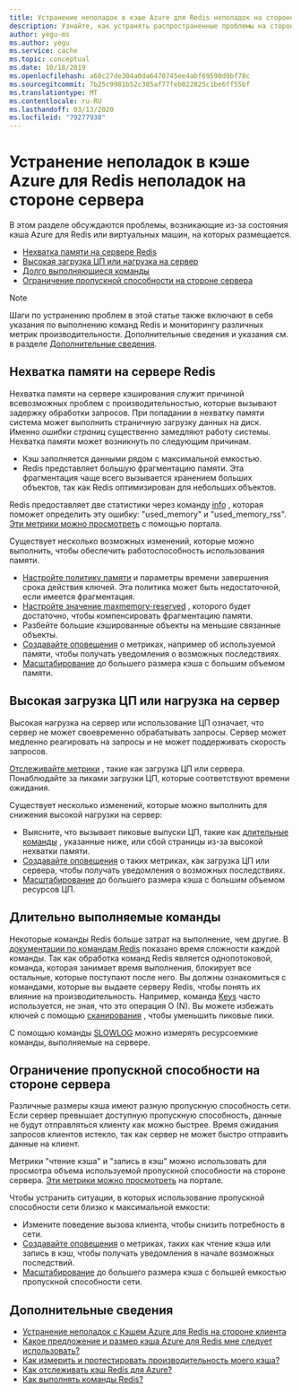 ```yaml
---
title: Устранение неполадок в кэше Azure для Redis неполадок на стороне сервера
description: Узнайте, как устранять распространенные проблемы на стороне сервера в кэше Azure для Redis, такие как нехватка памяти, высокая загрузка ЦП, длительные команды или ограничения пропускной способности.
author: yegu-ms
ms.author: yegu
ms.service: cache
ms.topic: conceptual
ms.date: 10/18/2019
ms.openlocfilehash: a68c27de304a0da6470745ee4abf69590d9bf78c
ms.sourcegitcommit: 7b25c9981b52c385af77feb022825c1be6ff55bf
ms.translationtype: MT
ms.contentlocale: ru-RU
ms.lasthandoff: 03/13/2020
ms.locfileid: "79277938"
---
```

# <a name="troubleshoot-azure-cache-for-redis-server-side-issues"></a>Устранение неполадок в кэше Azure для Redis неполадок на стороне сервера

В этом разделе обсуждаются проблемы, возникающие из-за состояния кэша Azure для Redis или виртуальных машин, на которых размещается.

- [Нехватка памяти на сервере Redis](#memory-pressure-on-redis-server)
- [Высокая загрузка ЦП или нагрузка на сервер](#high-cpu-usage-or-server-load)
- [Долго выполняющиеся команды](#long-running-commands)
- [Ограничение пропускной способности на стороне сервера](#server-side-bandwidth-limitation)

> [!NOTE]
> Шаги по устранению проблем в этой статье также включают в себя указания по выполнению команд Redis и мониторингу различных метрик производительности. Дополнительные сведения и указания см. в разделе [Дополнительные сведения](#additional-information).
>

## <a name="memory-pressure-on-redis-server"></a>Нехватка памяти на сервере Redis

Нехватка памяти на сервере кэширования служит причиной всевозможных проблем с производительностью, которые вызывают задержку обработки запросов. При попадании в нехватку памяти система может выполнить страничную загрузку данных на диск. Именно _ошибки страниц_ существенно замедляют работу системы. Нехватка памяти может возникнуть по следующим причинам.

- Кэш заполняется данными рядом с максимальной емкостью.
- Redis представляет большую фрагментацию памяти. Эта фрагментация чаще всего вызывается хранением больших объектов, так как Redis оптимизирован для небольших объектов.

Redis предоставляет две статистики через команду [info](https://redis.io/commands/info) , которая поможет определить эту ошибку: "used_memory" и "used_memory_rss". [Эти метрики можно просмотреть](cache-how-to-monitor.md#view-metrics-with-azure-monitor) с помощью портала.

Существует несколько возможных изменений, которые можно выполнить, чтобы обеспечить работоспособность использования памяти.

- [Настройте политику памяти](cache-configure.md#maxmemory-policy-and-maxmemory-reserved) и параметры времени завершения срока действия ключей. Эта политика может быть недостаточной, если имеется фрагментация.
- [Настройте значение maxmemory-reserved](cache-configure.md#maxmemory-policy-and-maxmemory-reserved) , которого будет достаточно, чтобы компенсировать фрагментацию памяти.
- Разбейте большие кэшированные объекты на меньшие связанные объекты.
- [Создавайте оповещения](cache-how-to-monitor.md#alerts) о метриках, например об используемой памяти, чтобы получать уведомления о возможных последствиях.
- [Масштабирование](cache-how-to-scale.md) до большего размера кэша с большим объемом памяти.

## <a name="high-cpu-usage-or-server-load"></a>Высокая загрузка ЦП или нагрузка на сервер

Высокая нагрузка на сервер или использование ЦП означает, что сервер не может своевременно обрабатывать запросы. Сервер может медленно реагировать на запросы и не может поддерживать скорость запросов.

[Отслеживайте метрики](cache-how-to-monitor.md#view-metrics-with-azure-monitor) , такие как загрузка ЦП или сервера. Понаблюдайте за пиками загрузки ЦП, которые соответствуют времени ожидания.

Существует несколько изменений, которые можно выполнить для снижения высокой нагрузки на сервер:

- Выясните, что вызывает пиковые выпуски ЦП, такие как [длительные команды](#long-running-commands) , указанные ниже, или сбой страницы из-за высокой нехватки памяти.
- [Создавайте оповещения](cache-how-to-monitor.md#alerts) о таких метриках, как загрузка ЦП или сервера, чтобы получать уведомления о возможных последствиях.
- [Масштабирование](cache-how-to-scale.md) до большего размера кэша с большим объемом ресурсов ЦП.

## <a name="long-running-commands"></a>Длительно выполняемые команды

Некоторые команды Redis больше затрат на выполнение, чем другие. В [документации по командам Redis](https://redis.io/commands) показано время сложности каждой команды. Так как обработка команд Redis является однопотоковой, команда, которая занимает время выполнения, блокирует все остальные, которые поступают после него. Вы должны ознакомиться с командами, которые вы выдаете серверу Redis, чтобы понять их влияние на производительность. Например, команда [Keys](https://redis.io/commands/keys) часто используется, не зная, что это операция O (N). Вы можете избежать ключей с помощью [сканирования](https://redis.io/commands/scan) , чтобы уменьшить пиковые пики.

С помощью команды [SLOWLOG](https://redis.io/commands/slowlog) можно измерять ресурсоемкие команды, выполняемые на сервере.

## <a name="server-side-bandwidth-limitation"></a>Ограничение пропускной способности на стороне сервера

Различные размеры кэша имеют разную пропускную способность сети. Если сервер превышает доступную пропускную способность, данные не будут отправляться клиенту как можно быстрее. Время ожидания запросов клиентов истекло, так как сервер не может быстро отправить данные на клиент.

Метрики "чтение кэша" и "запись в кэш" можно использовать для просмотра объема используемой пропускной способности на стороне сервера. [Эти метрики можно просмотреть](cache-how-to-monitor.md#view-metrics-with-azure-monitor) на портале.

Чтобы устранить ситуации, в которых использование пропускной способности сети близко к максимальной емкости:

- Измените поведение вызова клиента, чтобы снизить потребность в сети.
- [Создавайте оповещения](cache-how-to-monitor.md#alerts) о метриках, таких как чтение кэша или запись в кэш, чтобы получать уведомления в начале возможных последствий.
- [Масштабирование](cache-how-to-scale.md) до большего размера кэша с большей емкостью пропускной способности сети.

## <a name="additional-information"></a>Дополнительные сведения

- [Устранение неполадок с Кэшем Azure для Redis на стороне клиента](cache-troubleshoot-client.md)
- [Какое предложение и размер кэша Azure для Redis мне следует использовать?](cache-faq.md#what-azure-cache-for-redis-offering-and-size-should-i-use)
- [Как измерить и протестировать производительность моего кэша?](cache-faq.md#how-can-i-benchmark-and-test-the-performance-of-my-cache)
- [Как отслеживать кэш Redis для Azure?](cache-how-to-monitor.md)
- [Как выполнять команды Redis?](cache-faq.md#how-can-i-run-redis-commands)
